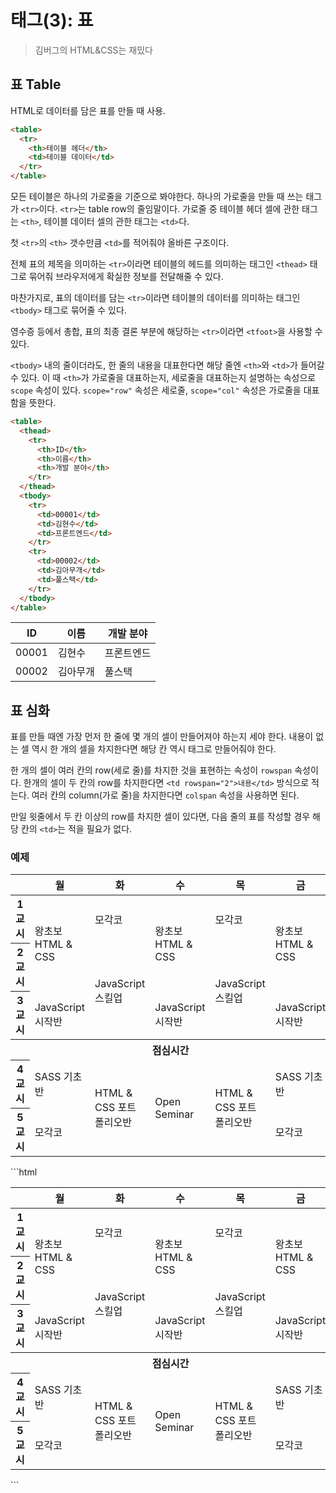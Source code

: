 # 태그(3): 표

> 김버그의 HTML&CSS는 재밌다

## 표 Table

HTML로 데이터를 담은 표를 만들 때 사용.

```html
<table>
  <tr>
    <th>테이블 헤더</th>
    <td>테이블 데이터</td>
  </tr>
</table>
```

모든 테이블은 하나의 가로줄을 기준으로 봐야한다. 하나의 가로줄을 만들 때 쓰는 태그가 `<tr>`이다. `<tr>`는 table row의 줄임말이다. 가로줄 중 테이블 헤더 셀에 관한 태그는 `<th>`, 테이블 데이터 셀의 관한 태그는 `<td>`다.

첫 `<tr>`의 `<th>` 갯수만큼 `<td>`를 적어줘야 올바른 구조이다.

전체 표의 제목을 의미하는 `<tr>`이라면 테이블의 헤드를 의미하는 태그인 `<thead>` 태그로 묶어줘 브라우저에게 확실한 정보를 전달해줄 수 있다.

마찬가지로, 표의 데이터를 담는 `<tr>`이라면 테이블의 데이터를 의미하는 태그인 `<tbody>` 태그로 묶어줄 수 있다.

영수증 등에서 총합, 표의 최종 결론 부분에 해당하는 `<tr>`이라면 `<tfoot>`을 사용할 수 있다.

`<tbody>` 내의 줄이더라도, 한 줄의 내용을 대표한다면 해당 줄엔 `<th>`와 `<td>`가 들어갈 수 있다. 이 때 `<th>`가 가로줄을 대표하는지, 세로줄을 대표하는지 설명하는 속성으로 `scope` 속성이 있다. `scope="row"` 속성은 세로줄, `scope="col"` 속성은 가로줄을 대표함을 뜻한다.

```html
<table>
  <thead>
    <tr>
      <th>ID</th>
      <th>이름</th>
      <th>개발 분야</th>
    </tr>
  </thead>
  <tbody>
    <tr>
      <td>00001</td>
      <td>김현수</td>
      <td>프론트엔드</td>
    </tr>
    <tr>
      <td>00002</td>
      <td>김아무개</td>
      <td>풀스택</td>
    </tr>
  </tbody>
</table>
```

<table>
  <thead>
    <tr>
      <th>ID</th>
      <th>이름</th>
      <th>개발 분야</th>
    </tr>
  </thead>
  <tbody>
    <tr>
      <td>00001</td>
      <td>김현수</td>
      <td>프론트엔드</td>
    </tr>
    <tr>
      <td>00002</td>
      <td>김아무개</td>
      <td>풀스택</td>
    </tr>
  </tbody>
</table>

## 표 심화

표를 만들 때엔 가장 먼저 한 줄에 몇 개의 셀이 만들어져야 하는지 세야 한다. 내용이 없는 셀 역시 한 개의 셀을 차지한다면 해당 칸 역시 태그로 만들어줘야 한다.

한 개의 셀이 여러 칸의 row(세로 줄)를 차지한 것을 표현하는 속성이 `rowspan` 속성이다. 한개의 셀이 두 칸의 row를 차지한다면 `<td rowspan="2">내용</td>` 방식으로 적는다. 여러 칸의 column(가로 줄)을 차지한다면 `colspan` 속성을 사용하면 된다.

만일 윗줄에서 두 칸 이상의 row를 차지한 셀이 있다면, 다음 줄의 표를 작성할 경우 해당 칸의 `<td>`는 적을 필요가 없다.

### 예제

<table>
  <thead>
    <tr>
      <th></th>
      <th scope="col">월</th>
      <th scope="col">화</th>
      <th scope="col">수</th>
      <th scope="col">목</th>
      <th scope="col">금</th>
    </tr>
  </thead>
  <tbody>
    <tr>
      <th scope="row">1교시</th>
      <td rowspan="2">왕초보 HTML &amp; CSS</td>
      <td>모각코</td>
      <td rowspan="2">왕초보 HTML &amp; CSS</td>
      <td>모각코</td>
      <td rowspan="2">왕초보 HTML &amp; CSS</td>
    </tr>
    <tr>
      <th scope="row">2교시</th>
      <!-- <td>왕초보 HTML &amp; CSS</td> -->
      <td rowspan="2">JavaScript 스킬업</td>
      <!-- <td>왕초보 HTML &amp; CSS</td> -->
      <td rowspan="2">JavaScript 스킬업</td>
      <!-- <td>왕초보 HTML &amp; CSS</td> -->
    </tr>
    <tr>
      <th scope="row">3교시</th>
      <td>JavaScript 시작반</td>
      <td>JavaScript 시작반</td>
      <td>JavaScript 시작반</td>
    </tr>
    <tr>
      <th colspan="6" scope="row">점심시간</th>
    </tr>
    <tr>
      <th scope="row">4교시</th>
      <td>SASS 기초반</td>
      <td rowspan="2">HTML &amp; CSS 포트폴리오반</td>
      <td rowspan="2">Open Seminar</td>
      <td rowspan="2">HTML &amp; CSS 포트폴리오반</td>
      <td>SASS 기초반</td>
    </tr>
    <tr>
      <th scope="row">5교시</th>
      <td>모각코</td>
      <td>모각코</td>
    </tr>
  </tbody>
</table>
```html
<table>
  <thead>
    <tr>
      <th></th>
      <th scope="col">월</th>
      <th scope="col">화</th>
      <th scope="col">수</th>
      <th scope="col">목</th>
      <th scope="col">금</th>
    </tr>
  </thead>
  <tbody>
    <tr>
      <th scope="row">1교시</th>
      <td rowspan="2">왕초보 HTML &amp; CSS</td>
      <td>모각코</td>
      <td rowspan="2">왕초보 HTML &amp; CSS</td>
      <td>모각코</td>
      <td rowspan="2">왕초보 HTML &amp; CSS</td>
    </tr>
    <tr>
      <th scope="row">2교시</th>
      <!-- <td>왕초보 HTML &amp; CSS</td> -->
      <td rowspan="2">JavaScript 스킬업</td>
      <!-- <td>왕초보 HTML &amp; CSS</td> -->
      <td rowspan="2">JavaScript 스킬업</td>
      <!-- <td>왕초보 HTML &amp; CSS</td> -->
    </tr>
    <tr>
      <th scope="row">3교시</th>
      <td>JavaScript 시작반</td>
      <td>JavaScript 시작반</td>
      <td>JavaScript 시작반</td>
    </tr>
    <tr>
      <th colspan="6" scope="row">점심시간</th>
    </tr>
    <tr>
      <th scope="row">4교시</th>
      <td>SASS 기초반</td>
      <td rowspan="2">HTML &amp; CSS 포트폴리오반</td>
      <td rowspan="2">Open Seminar</td>
      <td rowspan="2">HTML &amp; CSS 포트폴리오반</td>
      <td>SASS 기초반</td>
    </tr>
    <tr>
      <th scope="row">5교시</th>
      <td>모각코</td>
      <td>모각코</td>
    </tr>
  </tbody>
</table>
```
